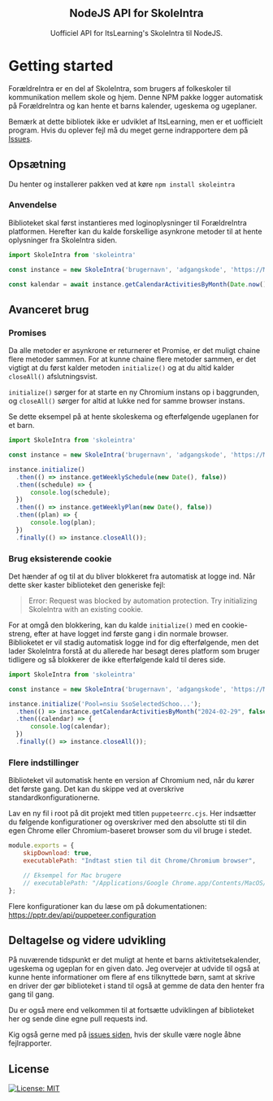 <h2  align="center">NodeJS API for SkoleIntra</h2>
<p align="center"> Uofficiel API for ItsLearning's SkoleIntra til NodeJS.</p>

# Getting started

ForældreIntra er en del af SkoleIntra, som brugers af folkeskoler til kommunikation mellem skole og hjem. Denne NPM pakke logger automatisk på ForældreIntra og kan hente et barns kalender, ugeskema og ugeplaner.

Bemærk at dette bibliotek ikke er udviklet af ItsLearning, men er et uofficielt program. Hvis du oplever fejl må du meget gerne indrapportere dem på [Issues](https://github.com/CavaleriDK/skoleintra/issues).

## Opsætning

Du henter og installerer pakken ved at køre `npm install skoleintra`

### Anvendelse

Biblioteket skal først instantieres med loginoplysninger til ForældreIntra platformen. Herefter kan du kalde forskellige asynkrone metoder til at hente oplysninger fra SkoleIntra siden.

```js
import SkoleIntra from 'skoleintra'

const instance = new SkoleIntra('brugernavn', 'adgangskode', 'https://MIN_SKOLE.m.skoleintra.dk');

const kalendar = await instance.getCalendarActivitiesByMonth(Date.now());
```

## Avanceret brug

### Promises

Da alle metoder er asynkrone er returnerer et Promise, er det muligt chaine flere metoder sammen. For at kunne chaine flere metoder sammen, er det vigtigt at du først kalder metoden `initialize()` og at du altid kalder `closeAll()` afslutningsvist.

`initialize()` sørger for at starte en ny Chromium instans op i baggrunden, og `closeAll()` sørger for altid at lukke ned for samme browser instans.

Se dette eksempel på at hente skoleskema og efterfølgende ugeplanen for et barn.

```js
import SkoleIntra from 'skoleintra'

const instance = new SkoleIntra('brugernavn', 'adgangskode', 'https://MIN_SKOLE.m.skoleintra.dk');

instance.initialize()
  .then(() => instance.getWeeklySchedule(new Date(), false))
  .then((schedule) => {
      console.log(schedule);
  })
  .then(() => instance.getWeeklyPlan(new Date(), false))
  .then((plan) => {
      console.log(plan);
  })
  .finally(() => instance.closeAll());
```
### Brug eksisterende cookie

Det hænder af og til at du bliver blokkeret fra automatisk at logge ind. Når dette sker kaster biblioteket den generiske fejl:

> Error: Request was blocked by automation protection. Try initializing SkoleIntra with an existing cookie.

For at omgå den blokkering, kan du kalde `initialize()` med en cookie-streng, efter at have logget ind første gang i din normale browser. Biblioketet er vil stadig automatisk logge ind for dig efterfølgende, men det lader SkoleIntra forstå at du allerede har besøgt deres platform som bruger tidligere og så blokkerer de ikke efterfølgende kald til deres side.

```js
import SkoleIntra from 'skoleintra'

const instance = new SkoleIntra('brugernavn', 'adgangskode', 'https://MIN_SKOLE.m.skoleintra.dk');

instance.initialize('Pool=nsiu SsoSelectedSchoo...');
  .then(() => instance.getCalendarActivitiesByMonth("2024-02-29", false))
  .then((calendar) => {
      console.log(calendar);
  })
  .finally(() => instance.closeAll());
```

### Flere indstillinger

Biblioteket vil automatisk hente en version af Chromium ned, når du kører det første gang. Det kan du skippe ved at overskrive standardkonfigurationerne.

Lav en ny fil i root på dit projekt med titlen `puppeteerrc.cjs`. Her indsætter du følgende konfigurationer og overskriver med den absolutte sti til din egen Chrome eller Chromium-baseret browser som du vil bruge i stedet.

```cjs
module.exports = {
    skipDownload: true,
    executablePath: "Indtast stien til dit Chrome/Chromium browser",

    // Eksempel for Mac brugere
    // executablePath: "/Applications/Google Chrome.app/Contents/MacOS/Google Chrome", 
};
```

Flere konfigurationer kan du læse om på dokumentationen: https://pptr.dev/api/puppeteer.configuration

## Deltagelse og videre udvikling

På nuværende tidspunkt er det muligt at hente et barns aktivitetsekalender, ugeskema og ugeplan for en given dato. Jeg overvejer at udvide til også at kunne hente informationer om flere af ens tilknyttede børn, samt at skrive en driver der gør biblioteket i stand til også at gemme de data den henter fra gang til gang.

Du er også mere end velkommen til at fortsætte udviklingen af biblioteket her og sende dine egne pull requests ind.

Kig også gerne med på [issues siden](https://github.com/CavaleriDK/skoleintra/issues), hvis der skulle være nogle åbne fejlrapporter.

## License

[![License: MIT](https://img.shields.io/badge/License-MIT-yellow.svg)](./LICENSE.md) 